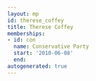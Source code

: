 ```yaml
---
layout: mp
id: therese_coffey
title: Therese Coffey
memberships:
- id: con
  name: Conservative Party
  start: '2010-06-08'
  end: 
autogenerated: true
---
```

